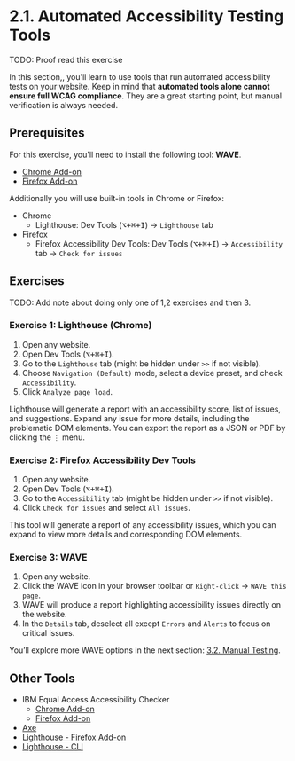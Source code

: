 # 2.1. Automated Accessibility Testing Tools

TODO: Proof read this exercise

In this section,, you'll learn to use tools that run automated accessibility tests on your website. Keep in mind that **automated tools alone cannot ensure full WCAG compliance**. They are a great starting point, but manual verification is always needed.

## Prerequisites

For this exercise, you'll need to install the following tool: **WAVE**.

- [Chrome Add-on](https://chrome.google.com/webstore/detail/wave-evaluation-tool/jbbplnpkjmmeebjpijfedlgcdilocofh)
- [Firefox Add-on](https://addons.mozilla.org/en-US/firefox/addon/wave-accessibility-tool/)

Additionally you will use built-in tools in Chrome or Firefox:

- Chrome
  - Lighthouse: Dev Tools (<kbd>⌥+⌘+I</kbd>) -> `Lighthouse` tab
- Firefox
  - Firefox Accessibility Dev Tools: Dev Tools (<kbd>⌥+⌘+I</kbd>) -> `Accessibility` tab -> `Check for issues`

## Exercises

TODO: Add note about doing only one of 1,2 exercises and then 3.

### Exercise 1: Lighthouse (Chrome)

1. Open any website.
2. Open Dev Tools (<kbd>⌥+⌘+I</kbd>).
3. Go to the `Lighthouse` tab (might be hidden under `>>` if not visible).
4. Choose `Navigation (Default)` mode, select a device preset, and check `Accessibility`.
5. Click `Analyze page load`.

Lighthouse will generate a report with an accessibility score, list of issues, and suggestions. Expand any issue for more details, including the problematic DOM elements. You can export the report as a JSON or PDF by clicking the `⋮` menu.

### Exercise 2: Firefox Accessibility Dev Tools

1. Open any website.
2. Open Dev Tools (<kbd>⌥+⌘+I</kbd>).
3. Go to the `Accessibility` tab (might be hidden under `>>` if not visible).
4. Click `Check for issues` and select `All issues`.

This tool will generate a report of any accessibility issues, which you can expand to view more details and corresponding DOM elements.

### Exercise 3: WAVE

1. Open any website.
2. Click the WAVE icon in your browser toolbar or `Right-click` -> `WAVE this page`.
3. WAVE will produce a report highlighting accessibility issues directly on the website.
4. In the `Details` tab, deselect all except `Errors` and `Alerts` to focus on critical issues.

You’ll explore more WAVE options in the next section: [3.2. Manual Testing](3.2-manual-testing.md).

## Other Tools

- IBM Equal Access Accessibility Checker
  - [Chrome Add-on](https://chrome.google.com/webstore/detail/ibm-equal-access-accessib/lkcagbfjnkomcinoddgooolagloogehp)
  - [Firefox Add-on](https://addons.mozilla.org/en-US/firefox/addon/accessibility-checker/)
- [Axe](https://www.deque.com/axe/devtools/)
- [Lighthouse - Firefox Add-on](https://addons.mozilla.org/en-US/firefox/addon/google-lighthouse/)
- [Lighthouse - CLI](https://github.com/GoogleChrome/lighthouse?tab=readme-ov-file#using-the-node-cli)
